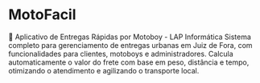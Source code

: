 # MotoFacil
🚀 Aplicativo de Entregas Rápidas por Motoboy - LAP Informática Sistema completo para gerenciamento de entregas urbanas em Juiz de Fora, com funcionalidades para clientes, motoboys e administradores. Calcula automaticamente o valor do frete com base em peso, distância e tempo, otimizando o atendimento e agilizando o transporte local.
